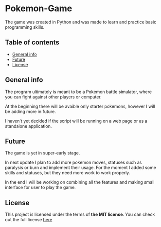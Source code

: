 # Pokemon-Game
 
The game was created in Python and was made to learn and practice basic programming skills.

## Table of contents
* [General info](#general-info)
* [Future](#future)
* [License](#license)

## General info

The program ultimately is meant to be a Pokemon battle simulator, where you can fight against other players or computer.

At the beginning there will be avaible only starter pokemons, however I will be adding more in future.

I haven't yet decided if the script will be running on a web page or as a standalone application.

## Future

The game is yet in super-early stage.

In next update I plan to add more pokemon moves, statuses such as paralysis or burn and implement their usage.
For the moment I added some skills and statuses, but they need more work to work properly.

In the end I will be working on combining all the features and making small interface for user to play the game.

## License
This project is licensed under the terms of **the MIT license**.
You can check out the full license [here](./LICENSE)

